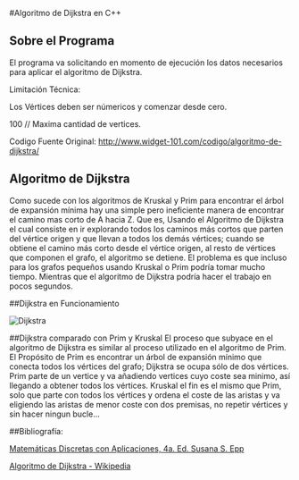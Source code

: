 #Algoritmo de Dijkstra en C++
## Sobre el Programa 
El programa va solicitando en momento de ejecución
los datos necesarios para aplicar el algoritmo de Dijkstra.

Limitación Técnica:

Los Vértices deben ser númericos y comenzar desde cero.

100 // Maxima cantidad de vertices.

Codigo Fuente Original: http://www.widget-101.com/codigo/algoritmo-de-dijkstra/

## Algoritmo de Dijkstra
Como sucede con los algoritmos de Kruskal y Prim para encontrar el árbol de expansión mínima hay una simple pero ineficiente manera de encontrar el camino mas corto de A hacia Z. Que es, Usando el Algoritmo de Dijkstra el cual consiste en ir explorando todos los caminos más cortos que parten del vértice origen y que llevan a todos los demás vértices; cuando se obtiene el camino más corto desde el vértice origen, al resto de vértices que componen el grafo, el algoritmo se detiene.
El problema es que incluso para los grafos pequeños usando Kruskal o Prim podría tomar mucho tiempo.
Mientras que el algoritmo de Dijkstra podría hacer el trabajo en pocos segundos.

##Dijkstra en Funcionamiento

![Dijkstra](http://upload.wikimedia.org/wikipedia/commons/thumb/5/57/Dijkstra_Animation.gif/270px-Dijkstra_Animation.gif)

##Dijkstra comparado con Prim y Kruskal
El proceso que subyace en el algoritmo de Dijkstra es similar al proceso utilizado en el algoritmo de Prim. El Propósito de Prim es encontrar un árbol de expansión mínimo que conecta todos los vértices del grafo; Dijkstra se ocupa sólo de dos vértices. Prim parte de un vertice y va añadiendo vertices cuyo coste sea minimo, así llegando a obtener todos los vértices. Kruskal el fin es el mismo que Prim, solo que parte con todos los vértices y ordena el coste de las aristas y va eligiendo las aristas de menor coste con dos premisas, no repetir vértices y sin hacer ningun bucle...

##Bibliografía: 

[Matemáticas Discretas con Aplicaciones, 4a. Ed. Susana S. Epp](http://www.cengage.com.mx/ls/matematicas-discretas-con-aplicaciones-4a-ed/)

[Algoritmo de Dijkstra - Wikipedia](http://es.wikipedia.org/wiki/Algoritmo_de_Dijkstra)
